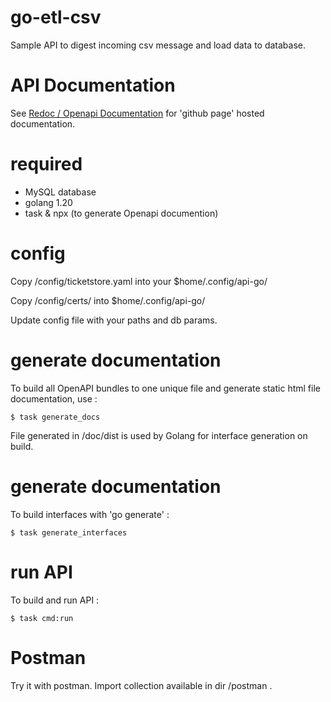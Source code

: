 # go-etl-csv

Sample API to digest incoming csv message and load data to database.

# API Documentation

See [Redoc / Openapi Documentation](https://remyranger.github.io/go-etl-csv/) for 'github page' hosted documentation.

# required

* MySQL database
* golang 1.20
* task & npx (to generate Openapi documention)

# config

Copy /config/ticketstore.yaml into your $home/.config/api-go/

Copy /config/certs/ into $home/.config/api-go/

Update config file with your paths and db params.

# generate documentation

To build all OpenAPI bundles to one unique file and generate static html file documentation, use :

`$ task generate_docs`

File generated in /doc/dist is used by Golang for interface generation on build.

# generate documentation

To build interfaces with 'go generate' :

`$ task generate_interfaces`

# run API

To build and run API :

`$ task cmd:run`

# Postman

Try it with postman. Import collection available in dir /postman .